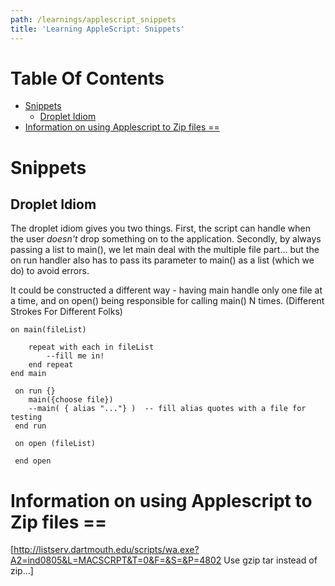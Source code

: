 ```yaml
---
path: /learnings/applescript_snippets
title: 'Learning AppleScript: Snippets'
---
```

# Table Of Contents

<!-- toc -->

- [Snippets](#snippets)
  * [Droplet Idiom](#droplet-idiom)
- [Information on using Applescript to Zip files ==](#information-on-using-applescript-to-zip-files-)

<!-- tocstop -->

# Snippets

## Droplet Idiom

The droplet idiom gives you two things. First, the script can handle when the user _doesn't_ drop something on to the application. Secondly, by always passing a list to main(), we let main deal with the multiple file part... but the on run handler also has to pass its parameter to main() as a list (which we do) to avoid errors.

It could be constructed a different way - having main handle only one file at a time, and on open() being responsible for calling main() N times. (Different Strokes For Different Folks)


    on main(fileList)

      	repeat with each in fileList
    	    --fill me in!
      	end repeat
    end main

     on run {}
     	main({choose file})
     	--main( { alias "..."} )  -- fill alias quotes with a file for testing
     end run

     on open (fileList)

     end open


# Information on using Applescript to Zip files ==
[http://listserv.dartmouth.edu/scripts/wa.exe?A2=ind0805&L=MACSCRPT&T=0&F=&S=&P=4802 Use gzip tar instead of zip...]
